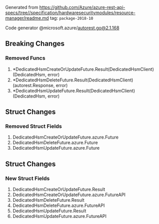 Generated from https://github.com/Azure/azure-rest-api-specs/tree//specification/hardwaresecuritymodules/resource-manager/readme.md tag: `package-2018-10`

Code generator @microsoft.azure/autorest.go@2.1.168

## Breaking Changes

### Removed Funcs

1. *DedicatedHsmCreateOrUpdateFuture.Result(DedicatedHsmClient) (DedicatedHsm, error)
1. *DedicatedHsmDeleteFuture.Result(DedicatedHsmClient) (autorest.Response, error)
1. *DedicatedHsmUpdateFuture.Result(DedicatedHsmClient) (DedicatedHsm, error)

## Struct Changes

### Removed Struct Fields

1. DedicatedHsmCreateOrUpdateFuture.azure.Future
1. DedicatedHsmDeleteFuture.azure.Future
1. DedicatedHsmUpdateFuture.azure.Future

## Struct Changes

### New Struct Fields

1. DedicatedHsmCreateOrUpdateFuture.Result
1. DedicatedHsmCreateOrUpdateFuture.azure.FutureAPI
1. DedicatedHsmDeleteFuture.Result
1. DedicatedHsmDeleteFuture.azure.FutureAPI
1. DedicatedHsmUpdateFuture.Result
1. DedicatedHsmUpdateFuture.azure.FutureAPI
